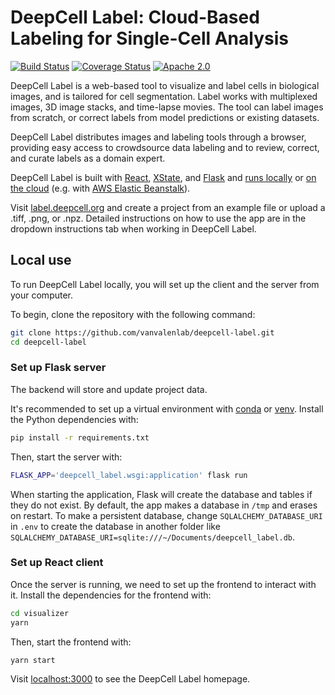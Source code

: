 # DeepCell Label: Cloud-Based Labeling for Single-Cell Analysis

[![Build Status](https://github.com/vanvalenlab/deepcell-label/workflows/tests/badge.svg)](https://github.com/vanvalenlab/deepcell-label/actions)
[![Coverage Status](https://coveralls.io/repos/github/vanvalenlab/deepcell-label/badge.svg?branch=master)](https://coveralls.io/github/vanvalenlab/deepcell-label?branch=master)
[![Apache 2.0](https://img.shields.io/badge/License-Apache%202.0-blue.svg)](https://github.com/vanvalenlab/deepcell-label/blob/master/LICENSE)

DeepCell Label is a web-based tool to visualize and label cells in biological images, and is tailored for cell segmentation. Label works with multiplexed images, 3D image stacks, and time-lapse movies. The tool can label images from scratch, or correct labels from model predictions or existing datasets.

DeepCell Label distributes images and labeling tools through a browser, providing easy access to crowdsource data labeling and to review, correct, and curate labels as a domain expert.

DeepCell Label is built with [React](https://reactjs.org/), [XState](https://xstate.js.org/docs/), and [Flask](https://flask.palletsprojects.com/en/2.0.x/) and [runs locally](#local-use) or [on the cloud](#cloud-deployment) (e.g. with [AWS Elastic Beanstalk](https://aws.amazon.com/elasticbeanstalk/)).

Visit [label.deepcell.org](https://label.deepcell.org) and create a project from an example file or upload a .tiff, .png, or .npz. Detailed instructions on how to use the app are in the dropdown instructions tab when working in DeepCell Label.

## Local use

To run DeepCell Label locally, you will set up the client and the server from your computer.

To begin, clone the repository with the following command:

```bash
git clone https://github.com/vanvalenlab/deepcell-label.git
cd deepcell-label
```

### Set up Flask server

The backend will store and update project data.

It's recommended to set up a virtual environment with [conda](https://conda.io/projects/conda/en/latest/user-guide/tasks/manage-environments.html) or [venv](https://docs.python.org/3/library/venv.html).
Install the Python dependencies with:

```bash
pip install -r requirements.txt
```

Then, start the server with:

```bash
FLASK_APP='deepcell_label.wsgi:application' flask run
```

When starting the application, Flask will create the database and tables if they do not exist. By default, the app makes a database in `/tmp` and erases on restart. To make a persistent database, change `SQLALCHEMY_DATABASE_URI` in `.env` to create the database in another folder like `SQLALCHEMY_DATABASE_URI=sqlite:///~/Documents/deepcell_label.db`.

### Set up React client

Once the server is running, we need to set up the frontend to interact with it. Install the dependencies for the frontend with:

```bash
cd visualizer
yarn
```

Then, start the frontend with:

```bash
yarn start
```

Visit [localhost:3000](http://localhost:3000) to see the DeepCell Label homepage.
